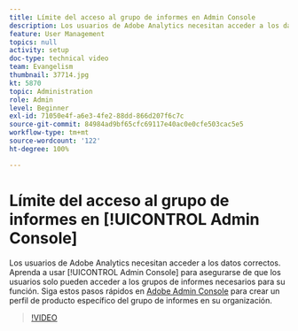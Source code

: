 ```yaml
---
title: Límite del acceso al grupo de informes en Admin Console
description: Los usuarios de Adobe Analytics necesitan acceder a los datos correctos. Aprenda a usar Admin Console para asegurarse de que los usuarios solo pueden acceder a los grupos de informes necesarios para su función. Siga estos pasos rápidos en Adobe Admin Console para crear un perfil de producto específico de un grupo de informes en su organización.
feature: User Management
topics: null
activity: setup
doc-type: technical video
team: Evangelism
thumbnail: 37714.jpg
kt: 5870
topic: Administration
role: Admin
level: Beginner
exl-id: 71050e4f-a6e3-4fe2-88dd-866d207f6c7c
source-git-commit: 84984ad9bf65cfc69117e40ac0e0cfe503cac5e5
workflow-type: tm+mt
source-wordcount: '122'
ht-degree: 100%

---
```


# Límite del acceso al grupo de informes en [!UICONTROL Admin Console]

Los usuarios de Adobe Analytics necesitan acceder a los datos correctos. Aprenda a usar [!UICONTROL Admin Console] para asegurarse de que los usuarios solo pueden acceder a los grupos de informes necesarios para su función. Siga estos pasos rápidos en [Adobe Admin Console](https://adminconsole.adobe.com/es) para crear un perfil de producto específico del grupo de informes en su organización.

>[!VIDEO](https://video.tv.adobe.com/v/37714/?quality=12&learn=on)
